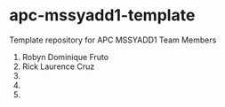 # apc-mssyadd1-template
Template repository for APC MSSYADD1 
Team Members 
1. Robyn Dominique Fruto 
2. Rick Laurence Cruz
3. 
4. 
5. 
